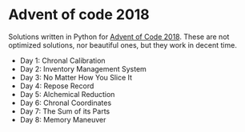 # Advent of code 2018
Solutions written in Python for [Advent of Code 2018](https://adventofcode.com/2018/ "AoC 2018"). 
These are not optimized solutions, nor beautiful ones, but they work in decent time.
- Day 1: Chronal Calibration
- Day 2: Inventory Management System
- Day 3: No Matter How You Slice It
- Day 4: Repose Record
- Day 5: Alchemical Reduction
- Day 6: Chronal Coordinates
- Day 7: The Sum of its Parts
- Day 8: Memory Maneuver